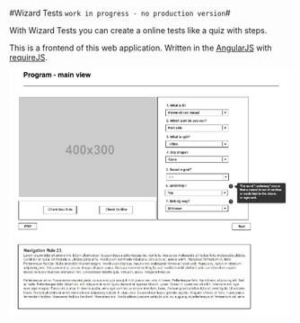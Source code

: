 #Wizard Tests `work in progress - no production version`#


With Wizard Tests you can create a online tests like a quiz with steps.

This is a frontend of this web application. Written in the [AngularJS](https://angularjs.org) with [requireJS](http://requirejs.org).



<div align="center">
	<img width="700px" src="https://raw.githubusercontent.com/Budmore/Wizard-Tests/develop/mockups/mockup-step.png" alt="Wizard tests - mockup of the quiz step">
</div>
